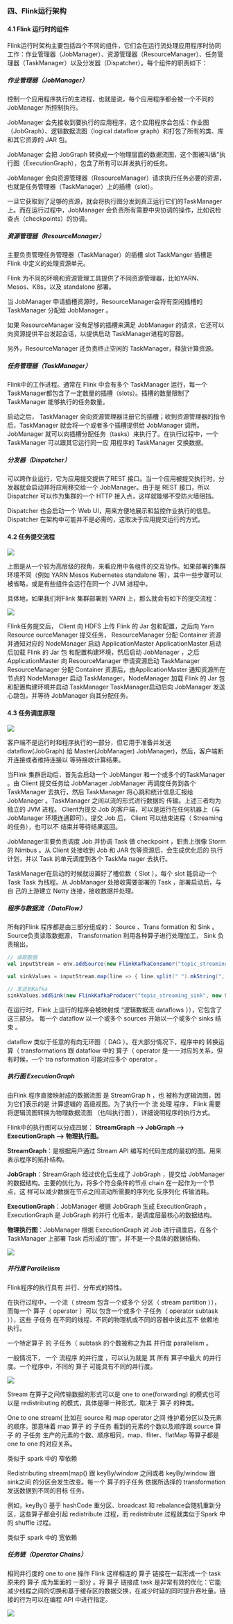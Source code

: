 ### 四、Flink运行架构

#### 4.1 Flink 运行时的组件

Flink运行时架构主要包括四个不同的组件，它们会在运行流处理应用程序时协同工作：作业管理器（JobManager）、资源管理器（ResourceManager）、任务管理器（TaskManager）以及分发器（Dispatcher）。每个组件的职责如下：

##### 作业管理器（JobManager）

控制一个应用程序执行的主进程，也就是说，每个应用程序都会被一个不同的 JobManager 所控制执行。

JobManager 会先接收到要执行的应用程序，这个应用程序会包括：作业图（JobGraph）、逻辑数据流图（logical dataflow graph）和打包了所有的类、库和其它资源的 JAR 包。

JobManager 会把 JobGraph 转换成一个物理层面的数据流图，这个图被叫做"执行图（ExecutionGraph），包含了所有可以并发执行的任务。 

JobManager 会向资源管理器（ResourceManager）请求执行任务必要的资源，也就是任务管理器（TaskManager）上的插槽（slot）。

一旦它获取到了足够的资源，就会将执行图分发到真正运行它们的TaskManager 上。而在运行过程中，JobManager 会负责所有需要中央协调的操作，比如说检查点（checkpoints）的协调。

##### 资源管理器（ResourceManager）

主要负责管理任务管理器（TaskManager）的插槽 slot TaskManger 插槽是 Flink 中定义的处理资源单元。

Flink 为不同的环境和资源管理工具提供了不同资源管理器，比如YARN、Mesos、K8s，以及 standalone 部署。

当 JobManager 申请插槽资源时，ResourceManager会将有空闲插槽的 TaskManager 分配给 JobManager 。

如果 ResourceManager 没有足够的插槽来满足 JobManager 的请求，它还可以向资源提供平台发起会话，以提供启动 TaskManager进程的容器。

另外，ResourceManager 还负责终止空闲的 TaskManager，释放计算资源。

##### 任务管理器（TaskManager）

Flink中的工作进程。通常在 Flink 中会有多个 TaskManager 运行，每一个 TaskManager都包含了一定数量的插槽（slots）。插槽的数量限制了 TaskManager 能够执行的任务数量。

启动之后， TaskManager 会向资源管理器注册它的插槽；收到资源管理器的指令后，TaskManager 就会将一个或者多个插槽提供给 JobManager 调用。JobManager 就可以向插槽分配任务（tasks）来执行了。在执行过程中，一个 TaskManager 可以跟其它运行同一应 用程序的 TaskManager 交换数据。

##### 分发器（Dispatcher）

可以跨作业运行，它为应用提交提供了REST 接口。当一个应用被提交执行时，分发器就会启动并将应用移交给一个 JobManager。由于是 REST 接口，所以 Dispatcher 可以作为集群的一个 HTTP 接入点，这样就能够不受防火墙阻挡。

Dispatcher 也会启动一个 Web UI，用来方便地展示和监控作业执行的信息。 Dispatcher 在架构中可能并不是必需的，这取决于应用提交运行的方式。

#### 4.2 任务提交流程
![](../images/202106_1/19.png)

上图是从一个较为高层级的视角，来看应用中各组件的交互协作。如果部署的集群环境不同（例如 YARN Mesos Kubernetes standalone 等），其中一些步骤可以被省略，或是有些组件会运行在同一个 JVM 进程中。

具体地，如果我们将Flink 集群部署到 YARN 上，那么就会有如下的提交流程：

![](../images/202106_1/18.png)

Flink任务提交后， Client 向 HDFS 上传 Flink 的 Jar 包和配置，之后向 Yarn Resource ourceManager 提交任务， ResourceManager 分配 Container 资源并通知对应的 NodeManager 启动 ApplicationMaster ApplicationMaster 启动后加载 Flink 的 Jar 包
和配置构建环境，然后启动 JobManager ，之后 ApplicationMaster 向 ResourceManager 申请资源启动 TaskManager ResourceManager 分配 Container 资源后，由ApplicationMaster 通知资源所在节点的 NodeManager 启动 TaskManager，NodeManager 加载 Flink 的 Jar 包和配置构建环境并启动 TaskManager TaskManager启动后向 JobManager 发送心跳包，并等待 JobManager 向其分配任务。

#### 4.3 任务调度原理

![](../images/202106_1/20.png)

客户端不是运行时和程序执行的一部分，但它用于准备并发送dataflow(JobGraph) 给 Master(JobManager) JobManager)，然后，客户端断开连接或者维持连接以
等待接收计算结果。

当Flink 集群启动后，首先会启动一个 JobManger 和一个或多个的TaskManager 。由 Client 提交任务给 JobManager JobManager 再调度任务到各个 TaskManager 去执行，然后 TaskManager 将心跳和统计信息汇报给 JobManager 。TaskManager 之间以流的形式进行数据的 传输。上述三者均为独立的 JVM 进程。
Client为提交 Job 的客户端，可以是运行在任何机器上（与 JobManager 环境连通即可）。提交 Job 后， Client 可以结束进程（ Streaming 的任务），也可以不
结束并等待结果返回。

JobManager主要负责调度 Job 并协调 Task 做 checkpoint ，职责上很像 Storm 的 Nimbus 。从 Client 处接收到 Job 和 JAR 包等资源后，会生成优化后的
执行计划，并以 Task 的单元调度到各个 TaskMa nager 去执行。

TaskManager在启动的时候就设置好了槽位数（ Slot ），每个 slot 能启动一个Task Task 为线程。从 JobManager 处接收需要部署的 Task ，部署启动后，与自
己的上游建立 Netty 连接，接收数据并处理。

##### 程序与数据流（ DataFlow）

所有的Flink 程序都是由三部分组成的： Source 、Trans formation 和 Sink 。
Source负责读取数据源， Transformation 利用各种算子进行处理加工， Sink 负责输出。

```scala
// 读取数据
val inputStream = env.addSource(new FlinkKafkaConsumer("topic_streaming", new SimpleStringSchema, properties))

val sinkValues = inputStream.map(line => { line.split(" ").mkString(", ")})

// 发送到Kafka
sinkValues.addSink(new FlinkKafkaProducer("topic_streaming_sink", new SimpleStringSchema, properties))
```

在运行时，Flink 上运行的程序会被映射成 “逻辑数据流 dataflows ）），它包含了这三部分。 每一个 dataflow 以一个或多个 sources 开始以一个或多个 sinks 结束 。 

dataflow 类似于任意的有向无环图（ DAG ）。在大部分情况下，程序中的 转换运算（ transformations 跟 dataflow 中的 算子（ operator 是一一对应的关系，但有时候，一个 tra nsformation 可能对应多个 operator 。

##### 执行图 ExecutionGraph

由Flink 程序直接映射成的数据流图 是 StreamGrap h ，也 被称为逻辑流图，因为它们表示的是 计算逻辑的 高级视图。为了执行一个 流 处理 程序， Flink 需要 将逻辑流图转换为物理数据流图 （也叫执行图 ），详细说明程序的执行方式。

Flink中的执行图可以分成四层： **StreamGraph --> JobGraph --> ExecutionGraph --> 物理执行图。**

**StreamGraph**：是根据用户通过 Stream API 编写的代码生成的最初的图。用来表示程序的拓扑结构。

**JobGraph**：StreamGraph 经过优化后生成了 JobGraph ，提交给 JobManager 的数据结构。主要的优化为，将多个符合条件的节点 chain 在一起作为一个节点，这
样可以减少数据在节点之间流动所需要的序列化 反序列化 传输消耗。

**ExecutionGraph**：JobManager 根据 JobGraph 生成 ExecutionGraph 。ExecutionGraph 是 JobGraph 的并行 化版本，是调度层最核心的数据结构。

**物理执行图**：JobManager 根据 ExecutionGraph 对 Job 进行调度后，在各个TaskManager 上部署 Task 后形成的“图”，并不是一个具体的数据结构。

![](../images/202106_1/21.png)

##### 并行度 Parallelism

Flink程序的执行具有 并行、分布式的特性。

在执行过程中，一个流（ stream 包含一个或多个 分区（ stream partition ）），而每一个 算子（ operator ）可以 包含一个或多个 子任务（ operator subtask ）），这些 子任务 在不同的线程、不同的物理机或不同的容器中彼此互不 依赖地 执行。

一个特定算子 的 子任务（ subtask 的个数被称之为其 并行度 parallelism 。

一般情况下， 一个 流程序 的并行度 ，可以认为就是 其 所有 算子中最大 的并行度。一个程序中，不同的 算子 可能具有不同的并行度。

![](../images/202106_1/22.png)

Stream 在算子之间传输数据的形式可以是 one to one(forwarding) 的模式也可以是 redistributing 的模式，具体是哪一种形式，取决于 算子 的种类。

One to one stream( 比如在 source 和 map operator 之间 维护着分区以及元素的顺序。那意味着 map 算子 的 子任务 看到的元素的个数以及顺序跟 source 算子 的 子任务 生产的元素的个数、顺序相同，map、fliter、flatMap 等算子都是 one to one 的对应关系。

类似于 spark 中的 窄依赖

Redistributing stream(map() 跟 keyBy/window 之间或者 keyBy/window 跟 sink之间 的分区会发生改变。每一个 算子的子任务 依据所选择的 transformation 发送数据到不同的目标 任务。

例如，keyBy() 基于 hashCode 重分区、broadcast 和 rebalance会随机重新分区，这些算子都会引起 redistribute 过程，而 redistribute 过程就类似于Spark 中的 shuffle 过程。

类似于 spark 中的 宽依赖

##### 任务链（Operator Chains）

相同并行度的 one to one 操作 Flink 这样相连的 算子 链接在一起形成一个 task 原来的 算子 成为里面的 一部分 。将 算子 链接成 task 是非常有效的优化：它能减少线程之间的切换和基于缓存区的数据交换，在减少时延的同时提升吞吐量。链接的行为可以在编程 API 中进行指定。

![](../images/202106_1/23.png)

